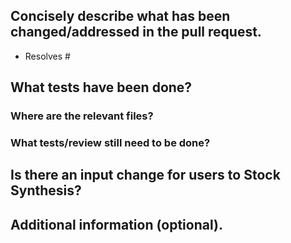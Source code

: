 <!-- General instructions -->
<!--
* Please read the html comment under each heading and follow the instructions.
* For smaller changes, feel free to skip sections flagged as "optional".
* Before opening the pull request (PR), make sure all the GitHub actions are
  passing on the remote feature branch.
* Make sure this PR has an informative title rather than the default text.
* Lastly, before closing the PR, **please make sure that all comments/discussion in this PR that are related to an issue are placed in the summary of that issue**.
-->

## Concisely describe what has been changed/addressed in the pull request.
<!--- In less than 20 words describe this PR and link related issues.-->
<!--- A summary is important if there is no issue related to the PR, otherwise the summary should be in the issue.-->


<!-- Link related issue(s) using a bulleted list. -->
<!-- Remove the following bullet if no issues are linked to this PR. -->
* Resolves #

## What tests have been done? 
### Where are the relevant files?
<!-- Uncomment the option below that best fits the situation and upload the necessary files to the correct location, preferably the associated issue(s). -->

<!-- - [x] Test files are in the issue. -->
<!-- - [x] There is no issue related to this pull request so the files are attached below. -->
<!-- - [x] No test files are required for this pull request. -->

### What tests/review still need to be done?
<!-- If no additional tests are needed, please put None.-->
<!-- Provide information on who/when for uncompleted tasks -->

## Is there an input change for users to Stock Synthesis? 
<!-- Uncomment the option below that best fits the situation. -->
<!-- If needed, uncomment the code block and replace the text. -->

<!-- - [x] The input change is in the related issue(s). -->
<!-- - [x] There is no issue related to this pull request so the input change is below. -->
<!-- - [x] No, there was no input change. -->

<!---
```
If there is no issue related to this PR, replace this text with your example stock synthesis input.
```
-->

## Additional information (optional).
<!--- Any additional information goes here. -->
